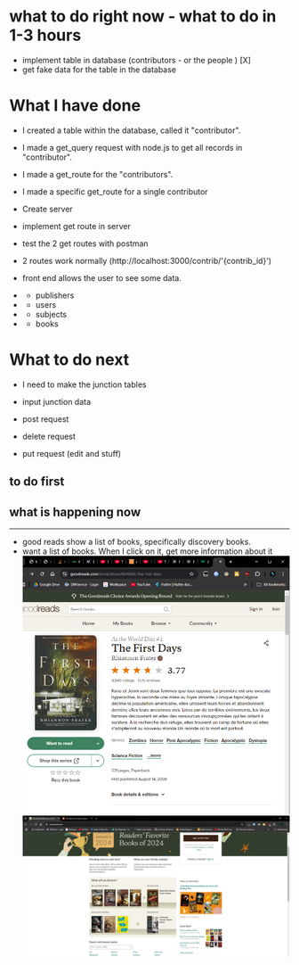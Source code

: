 # what to do right now - what to do in 1-3 hours

- implement table in database (contributors - or the people ) [X]
- get fake data for the table in the database 


# What I have done
- I created a table within the database, called it "contributor".
- I made a get_query request with node.js to get all records in "contributor".
- I made a get_route for the "contributors".
- I made a specific get_route for a single contributor

- Create server
- implement get route in server
- test the 2 get routes with postman
- 2 routes work normally (http://localhost:3000/contrib/'{contrib_id}')

- front end allows the user to see some data.
- - publishers
- - users
- - subjects
- - books

# What to do next

- I need to make the junction tables

- input junction data
- post request
- delete request
- put request (edit and stuff)


## to do first

## what is happening now

----
- good reads show a list of books, specifically discovery books.
- want a list of books. When I click on it, get more information about it
![alt text](image-1.png)
![alt text](image.png)